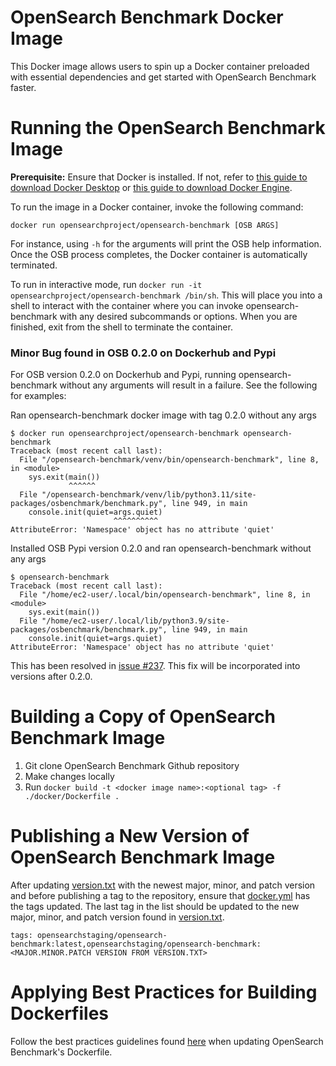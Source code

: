 # OpenSearch Benchmark Docker Image

This Docker image allows users to spin up a Docker container preloaded with essential dependencies and get started with OpenSearch Benchmark faster.

# Running the OpenSearch Benchmark Image
**Prerequisite:** Ensure that Docker is installed. If not, refer to [this guide to download Docker Desktop](https://docs.docker.com/get-docker/) or [this guide to download Docker Engine](https://docs.docker.com/engine/install/).

To run the image in a Docker container, invoke the following command:
```
docker run opensearchproject/opensearch-benchmark [OSB ARGS]
```

For instance, using `-h` for the arguments will print the OSB help information. Once the OSB process completes, the Docker container is automatically terminated.

To run in interactive mode, run `docker run -it opensearchproject/opensearch-benchmark /bin/sh`. This will place you into a shell to interact with the container where you can invoke opensearch-benchmark with any desired subcommands or options. When you are finished, exit from the shell to terminate the container.

### Minor Bug found in OSB 0.2.0 on Dockerhub and Pypi
For OSB version 0.2.0 on Dockerhub and Pypi, running opensearch-benchmark without any arguments will result in a failure. See the following for examples:

Ran opensearch-benchmark docker image with tag 0.2.0 without any args
```
$ docker run opensearchproject/opensearch-benchmark opensearch-benchmark
Traceback (most recent call last):
  File "/opensearch-benchmark/venv/bin/opensearch-benchmark", line 8, in <module>
    sys.exit(main())
             ^^^^^^
  File "/opensearch-benchmark/venv/lib/python3.11/site-packages/osbenchmark/benchmark.py", line 949, in main
    console.init(quiet=args.quiet)
                       ^^^^^^^^^^
AttributeError: 'Namespace' object has no attribute 'quiet'
```

Installed OSB Pypi version 0.2.0 and ran opensearch-benchmark without any args
```
$ opensearch-benchmark
Traceback (most recent call last):
  File "/home/ec2-user/.local/bin/opensearch-benchmark", line 8, in <module>
    sys.exit(main())
  File "/home/ec2-user/.local/lib/python3.9/site-packages/osbenchmark/benchmark.py", line 949, in main
    console.init(quiet=args.quiet)
AttributeError: 'Namespace' object has no attribute 'quiet'
```
This has been resolved in [issue #237](https://github.com/opensearch-project/opensearch-benchmark/issues/237). This fix will be incorporated into versions after 0.2.0.

# Building a Copy of OpenSearch Benchmark Image
1. Git clone OpenSearch Benchmark Github repository
2. Make changes locally
3. Run `docker build -t <docker image name>:<optional tag> -f ./docker/Dockerfile .`

# Publishing a New Version of OpenSearch Benchmark Image
After updating [version.txt](../version.txt) with the newest major, minor, and patch version and before publishing a tag to the repository, ensure that [docker.yml](../.github/workflows/docker.yml) has the tags updated. The last tag in the list should be updated to the new major, minor, and patch version found in [version.txt](../version.txt).
```
tags: opensearchstaging/opensearch-benchmark:latest,opensearchstaging/opensearch-benchmark:<MAJOR.MINOR.PATCH VERSION FROM VERSION.TXT>
```

# Applying Best Practices for Building Dockerfiles
Follow the best practices guidelines found [here](https://docs.docker.com/develop/develop-images/dockerfile_best-practices/) when updating OpenSearch Benchmark's Dockerfile.